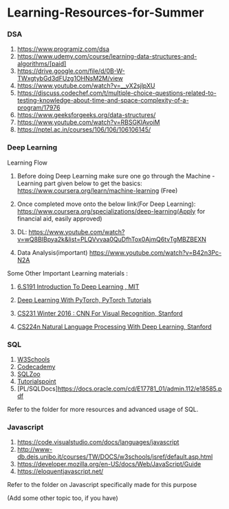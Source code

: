 # Learning-Resources-for-Summer

### DSA
  1) https://www.programiz.com/dsa
  2) https://www.udemy.com/course/learning-data-structures-and-algorithms/[paid]
  3) https://drive.google.com/file/d/0B-W-TWxgtybGd3dFUzg1OHNsM2M/view
  4) https://www.youtube.com/watch?v=__vX2sjlpXU
  5) https://discuss.codechef.com/t/multiple-choice-questions-related-to-testing-knowledge-about-time-and-space-complexity-of-a-program/17976
  6) https://www.geeksforgeeks.org/data-structures/
  7) https://www.youtube.com/watch?v=RBSGKlAvoiM
  8) https://nptel.ac.in/courses/106/106/106106145/

### Deep Learning
  
  Learning Flow
  
  1) Before doing Deep Learning make sure one go through the Machine -Learning part given below to get the basics:
     https://www.coursera.org/learn/machine-learning (Free)

  2) Once completed move onto the below link(For Deep Learning):
     https://www.coursera.org/specializations/deep-learning(Apply for financial aid, easily approved)

  3) DL: https://www.youtube.com/watch?v=wQ8BIBpya2k&list=PLQVvvaa0QuDfhTox0AjmQ6tvTgMBZBEXN

  4) Data Analysis(important)
     https://www.youtube.com/watch?v=B42n3Pc-N2A

  
  Some Other Important Learning materials :
 
  1) [6.S191 Introduction To Deep Learning , MIT ](https://www.youtube.com/watch?v=njKP3FqW3Sk&list=PLtBw6njQRU-rwp5__7C0oIVt26ZgjG9NI)

  2) [Deep Learning With PyTorch, PyTorch Tutorials](https://www.youtube.com/watch?v=v5cngxo4mIg&list=PLZbbT5o_s2xrfNyHZsM6ufI0iZENK9xgG)

  3) [CS231 Winter 2016 : CNN For Visual Recognition, Stanford](https://www.youtube.com/watch?v=NfnWJUyUJYU&list=PLkt2uSq6rBVctENoVBg1TpCC7OQi31AlC)

  4) [CS224n Natural Language Processing With Deep Learning, Stanford](https://www.youtube.com/watch?v=8rXD5-xhemo&list=PLoROMvodv4rOhcuXMZkNm7j3fVwBBY42z)

### SQL
  1) [W3Schools](https://www.w3schools.com/sql/default.asp)
  2) [Codecademy](https://www.codecademy.com/learn/learn-sql)
  3) [SQLZoo](https://sqlzoo.net/)
  4) [Tutorialspoint](https://www.tutorialspoint.com/sql/)
  5) [PL/SQLDocs]https://docs.oracle.com/cd/E17781_01/admin.112/e18585.pdf
  
  Refer to the folder for more resources and advanced usage of SQL.
  
### Javascript
  1) https://code.visualstudio.com/docs/languages/javascript
  2) http://www-db.deis.unibo.it/courses/TW/DOCS/w3schools/jsref/default.asp.html
  3) https://developer.mozilla.org/en-US/docs/Web/JavaScript/Guide
  4) https://eloquentjavascript.net/
  
   Refer to the folder on Javascript specifically made for this purpose


(Add some other topic too, if you have)
